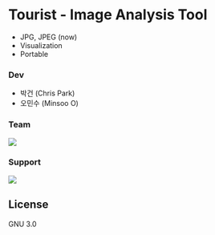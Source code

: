 # Tourist - Image Analysis Tool


  - JPG, JPEG (now)
  - Visualization
  - Portable

### Dev
   - 박건 (Chris Park)
   - 오민수 (Minsoo O)

### Team

[![](https://scontent-icn1-1.xx.fbcdn.net/v/t1.0-1/c73.0.200.200/p200x200/1972253_1489750137968167_6991367922388166374_n.png?oh=d7f8ff37e04fc11e9c54764833a661c6&oe=5983478E)](https://www.facebook.com/exploitforme)
  
### Support

[![](https://lookaside.fbsbx.com/file/NAVERD2%EB%A1%9C%EA%B3%A0.png?token=AWw42e7YLGEntVUUnYK8Z8qqW7RKF49GAyor4nW5dkrLhnpIX1Dw2et83TFZ0486BnsIb7FKORGFjwnbhv_xW43PHMh-eDRpzq8DixDxN8COLxK5ObRKFIllbT3HuXdPqny4IdaxqGprdO-y3jQC6ecT8ydGBocXbhwzXRGsJABAMzJMvbYmInbM8UARn22QdS0?oh=d7f8ff37e04fc11e9c54764833a661c6&oe=5983478E)](https://www.facebook.com/naverd2/)

License
----

GNU 3.0
